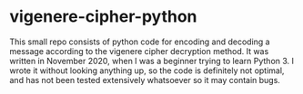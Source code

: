 # vigenere-cipher-python
This small repo consists of python code for encoding and decoding a message according to the vigenere cipher decryption method. 
It was written in November 2020, when I was a beginner trying to learn Python 3.
I wrote it without looking anything up, so the code is definitely not optimal, and has not been tested extensively whatsoever so it may contain bugs.


